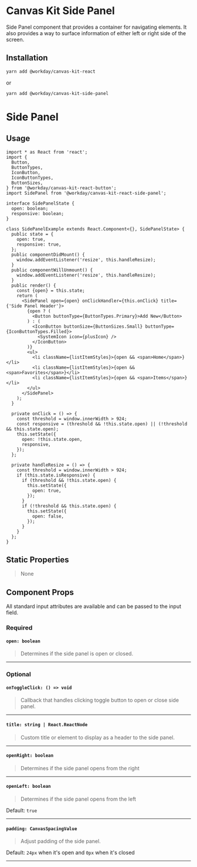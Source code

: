 # Canvas Kit Side Panel

Side Panel component that provides a container for navigating elements. It also provides a way to
surface information of either left or right side of the screen.

## Installation

```sh
yarn add @workday/canvas-kit-react
```

or

```sh
yarn add @workday/canvas-kit-side-panel
```

# Side Panel

## Usage

```tsx
import * as React from 'react';
import {
  Button,
  ButtonTypes,
  IconButton,
  IconButtonTypes,
  ButtonSizes,
} from '@workday/canvas-kit-react-button';
import SidePanel from '@workday/canvas-kit-react-side-panel';

interface SidePanelState {
  open: boolean;
  responsive: boolean;
}

class SidePanelExample extends React.Component<{}, SidePanelState> {
  public state = {
    open: true,
    responsive: true,
  };
  public componentDidMount() {
    window.addEventListener('resize', this.handleResize);
  }
  public componentWillUnmount() {
    window.addEventListener('resize', this.handleResize);
  }
  public render() {
    const {open} = this.state;
    return (
      <SidePanel open={open} onClickHandler={this.onClick} title={'Side Panel Header'}>
        {open ? (
          <Button buttonType={ButtonTypes.Primary}>Add New</Button>
        ) : (
          <IconButton buttonSize={ButtonSizes.Small} buttonType={IconButtonTypes.Filled}>
            <SystemIcon icon={plusIcon} />
          </IconButton>
        )}
        <ul>
          <li className={listItemStyles}>{open && <span>Home</span>}</li>
          <li className={listItemStyles}>{open && <span>Favorites</span>}</li>
          <li className={listItemStyles}>{open && <span>Items</span>}</li>
        </ul>
      </SidePanel>
    );
  }

  private onClick = () => {
    const threshold = window.innerWidth > 924;
    const responsive = (threshold && !this.state.open) || (!threshold && this.state.open);
    this.setState({
      open: !this.state.open,
      responsive,
    });
  };

  private handleResize = () => {
    const threshold = window.innerWidth > 924;
    if (this.state.isResponsive) {
      if (threshold && !this.state.open) {
        this.setState({
          open: true,
        });
      }
      if (!threshold && this.state.open) {
        this.setState({
          open: false,
        });
      }
    }
  };
}
```

## Static Properties

> None

## Component Props

All standard input attributes are available and can be passed to the input field.

### Required

#### `open: boolean`

> Determines if the side panel is open or closed.

---

### Optional

#### `onToggleClick: () => void`

> Callback that handles clicking toggle button to open or close side panel.

---

#### `title: string | React.ReactNode`

> Custom title or element to display as a header to the side panel.

---

#### `openRight: boolean`

> Determines if the side panel opens from the right

---

#### `openLeft: boolean`

> Determines if the side panel opens from the left

Default: `true`

---

#### `padding: CanvasSpacingValue`

> Adjust padding of the side panel.

Default: `24px` when it's open and `0px` when it's closed

---
